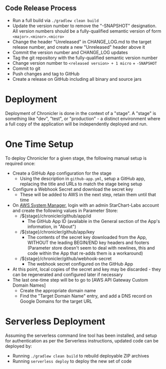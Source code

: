 ## Code Release Process

* Run a full build via `./gradlew clean build`
* Update the version number to remove the "-SNAPSHOT" designation. All version numbers should be a fully-qualified semantic version of form `<major>.<minor>.<micro>`
* Change the header "Unreleased" in CHANGE_LOG.md to the target release number, and create a new "Unreleased" header above it
* Commit the version number and CHANGE_LOG updates
* Tag the git repository with the fully-qualified semantic version number
* Change version number to `<released version> + 1 micro` + `-SNAPSHOT`
* Commit to git
* Push changes and tag to GitHub
* Create a release on GitHub including all binary and source jars

# Deployment

Deployment of Chronicler is done in the context of a "stage". A "stage" is something like "dev", "test", or "production" - a distinct environment where a full copy of the application will be independently deployed and run.

# One Time Setup

To deploy Chronicler for a given stage, the following manual setup is required once:

 - Create a GitHub App configuration for the stage
 	- Using the description in `github-app.yml`, setup a GitHub app, replacing the title and URLs to match the stage being setup
 - Configure a Webhook Secret and download the secret key
 	- These will be added to AWS in the next step, retain them until that time
 - On [AWS System Manager](https://console.aws.amazon.com/systems-manager), login with an admin StarChart-Labs account and create the following values in Parameter Store:
 	- /${stage}/chronicler/github/app/id
 		- The GitHub App ID (available in the General section of the App's information, in "About")
 	- /${stage}/chronicler/github/app/key
 		- The contents of the secret key downloaded from the App, WITHOUT the leading BEGIN/END key headers and footers (Parameter store doesn't seem to deal with newlines, this and code within the App that re-adds them is a workaround)
 	- /${stage}/chronicler/github/webhook-secret
 		- The webhook secret configured on the GitHub App
 - At this point, local copies of the secret and key may be discarded - they can be regenerated and configured later if necessary
 - The last one-time step will be to go to [AWS API Gateway Custom Domain Names]
   - Create the appropriate domain name
   - Find the "Target Domain Name" entry, and add a DNS record on Google Domains for the target URL
 	
# Serverless Deployment

Assuming the serverless command line tool has been installed, and setup for authentication as per the Serverless instructions, updated code can be deployed by:

 - Running `./gradlew clean build` to rebuild deployable ZIP archives
 - Running `serverless deploy` to deploy the new set of code

